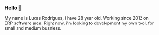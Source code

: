 ### Hello 👋

My name is Lucas Rodrigues, i have 28 year old. Working since 2012 on ERP software area.
Right now, i'm looking to development my own tool, for small and medium busniess.
<!--
**gordolucas88/gordolucas88** is a ✨ _special_ ✨ repository because its `README.md` (this file) appears on your GitHub profile.

Here are some ideas to get you started:

- 🔭 I’m currently working on ...
- 🌱 I’m currently learning ...
- 👯 I’m looking to collaborate on ...
- 🤔 I’m looking for help with ...
- 💬 Ask me about ...
- 📫 How to reach me: ...
- 😄 Pronouns: ...
- ⚡ Fun fact: ...
-->
